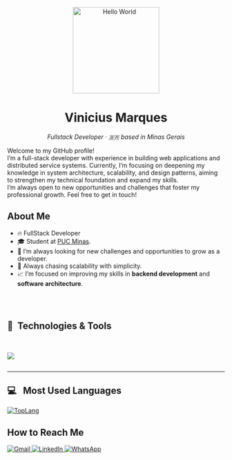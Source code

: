 <div align="center">
  <img src="https://github.com/user-attachments/assets/b5121aa2-1f24-4676-a65c-e8d3709546be" alt="Hello World" width="200px" />
</div>

<h1 align="center">Vinicius Marques</h1>
<p align="center">
  <em>Fullstack Developer · 🇧🇷 based in Minas Gerais</em>
</p>
<p>
  Welcome to my GitHub profile! 
  <br> 
  I’m a full-stack developer with experience in building web applications and distributed service systems. Currently, I’m focusing on deepening my knowledge in system architecture, scalability, and design     
  patterns, aiming to strengthen my technical foundation and expand my skills.
  <br>
  I’m always open to new opportunities and challenges that foster my professional growth. Feel free to get in touch!
</p>

## About Me

- 🔥 FullStack Developer
- 🎓 Student at [PUC Minas](www.pucminas.br).
- 🧠 I’m always looking for new challenges and opportunities to grow as a developer.
- 🎯 Always chasing scalability with simplicity.
- 📈 I’m focused on improving my skills in **backend development** and **software architecture**.

<br>
<br>

## 🔧 &nbsp;Technologies & Tools
<div style="display: inline-block"><br>
<p align="center">
  <a href="">
    <img src="https://skillicons.dev/icons?i=js,ts,nodejs,nest,react,angular,go,mysql,postgres,mongodb,dynamodb,docker,aws,rabbitmq" />
  </a>
</p>
</div>

<br>

---

## 💻 &nbsp; Most Used Languages
[![TopLang](https://github-readme-stats.vercel.app/api/top-langs/?username=viniciusmarques-dev&hide=html&layout=compact&theme=gruvbox)](https://github.com/anuraghazra/github-readme-stats)

## How to Reach Me

<p align="left">
  <a href="mailto:viniciusmarques.dev@gmail.com" target="_blank" title="Gmail">
    <img src="https://img.shields.io/badge/-Gmail-FF0000?style=flat-square&labelColor=FF0000&logo=gmail&logoColor=white" alt="Gmail"/>
  </a>
  <a href="https://www.linkedin.com/in/viniciusmarques-/" target="_blank" title="LinkedIn">
    <img src="https://img.shields.io/badge/-Linkedin-0e76a8?style=flat-square&logo=Linkedin&logoColor=white" alt="LinkedIn"/>
  </a>
  <a href="https://wa.me/+5532999770830" target="_blank" title="WhatsApp">
    <img src="https://img.shields.io/badge/-WhatsApp-25d366?style=flat-square&labelColor=25d366&logo=whatsapp&logoColor=white" alt="WhatsApp"/>
  </a>
</p>
